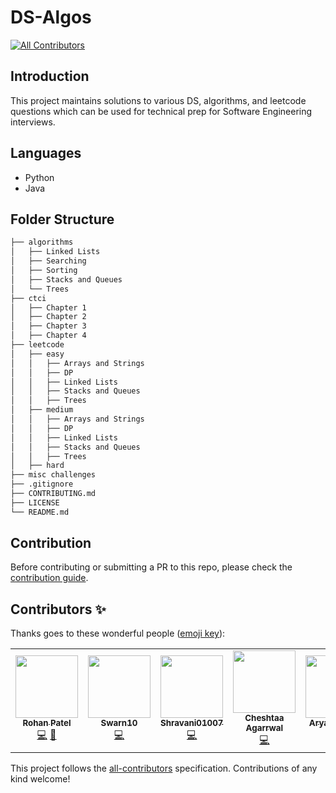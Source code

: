 # DS-Algos
<!-- ALL-CONTRIBUTORS-BADGE:START - Do not remove or modify this section -->
[![All Contributors](https://img.shields.io/badge/all_contributors-7-orange.svg?style=flat-square)](#contributors-)
<!-- ALL-CONTRIBUTORS-BADGE:END -->

## Introduction

This project maintains solutions to various DS, algorithms, and leetcode questions which can be used for technical prep for Software Engineering interviews.

## Languages

- Python
- Java

## Folder Structure

```bash
├── algorithms
│   ├── Linked Lists
│   ├── Searching
│   ├── Sorting
│   ├── Stacks and Queues
│   └── Trees
├── ctci
│   ├── Chapter 1
│   ├── Chapter 2
│   ├── Chapter 3
│   ├── Chapter 4
├── leetcode
│   ├── easy
│   │   ├── Arrays and Strings
│   │   ├── DP
│   │   ├── Linked Lists
│   │   ├── Stacks and Queues
│   │   ├── Trees
│   ├── medium
│   │   ├── Arrays and Strings
│   │   ├── DP
│   │   ├── Linked Lists
│   │   ├── Stacks and Queues
│   │   ├── Trees
│   ├── hard
├── misc challenges
├── .gitignore
├── CONTRIBUTING.md
├── LICENSE
└── README.md
```

## Contribution

Before contributing or submitting a PR to this repo, please check the [contribution guide](./CONTRIBUTING.md).

## Contributors ✨

Thanks goes to these wonderful people ([emoji key](https://allcontributors.org/docs/en/emoji-key)):

<!-- ALL-CONTRIBUTORS-LIST:START - Do not remove or modify this section -->
<!-- prettier-ignore-start -->
<!-- markdownlint-disable -->
<table>
  <tr>
    <td align="center"><a href="http://rohanpatel.xyz"><img src="https://avatars1.githubusercontent.com/u/23509745?v=4" width="100px;" alt=""/><br /><sub><b>Rohan Patel</b></sub></a><br /><a href="https://github.com/rohan8594/DS-Algos/commits?author=rohan8594" title="Code">💻</a> <a href="#maintenance-rohan8594" title="Maintenance">🚧</a></td>
    <td align="center"><a href="https://github.com/Swarn10"><img src="https://avatars2.githubusercontent.com/u/54739905?v=4" width="100px;" alt=""/><br /><sub><b>Swarn10</b></sub></a><br /><a href="https://github.com/rohan8594/DS-Algos/commits?author=Swarn10" title="Code">💻</a></td>
    <td align="center"><a href="https://github.com/Shravani01007"><img src="https://avatars3.githubusercontent.com/u/65064063?v=4" width="100px;" alt=""/><br /><sub><b>Shravani01007</b></sub></a><br /><a href="https://github.com/rohan8594/DS-Algos/commits?author=Shravani01007" title="Code">💻</a></td>
    <td align="center"><a href="https://github.com/cheshtaaagarrwal"><img src="https://avatars0.githubusercontent.com/u/56514142?v=4" width="100px;" alt=""/><br /><sub><b>Cheshtaa Agarrwal</b></sub></a><br /><a href="https://github.com/rohan8594/DS-Algos/commits?author=cheshtaaagarrwal" title="Code">💻</a></td>
    <td align="center"><a href="https://github.com/AryashDubey"><img src="https://avatars3.githubusercontent.com/u/70095055?v=4" width="100px;" alt=""/><br /><sub><b>AryashDubey</b></sub></a><br /><a href="https://github.com/rohan8594/DS-Algos/commits?author=AryashDubey" title="Code">💻</a></td>
    <td align="center"><a href="https://github.com/shubham2704"><img src="https://avatars2.githubusercontent.com/u/40126673?v=4" width="100px;" alt=""/><br /><sub><b>Shubham Goswami</b></sub></a><br /><a href="https://github.com/rohan8594/DS-Algos/commits?author=shubham2704" title="Code">💻</a></td>
    <td align="center"><a href="https://github.com/dhsgisc"><img src="https://avatars1.githubusercontent.com/u/175011?v=4" width="100px;" alt=""/><br /><sub><b>Gi Soong Chee</b></sub></a><br /><a href="https://github.com/rohan8594/DS-Algos/commits?author=dhsgisc" title="Code">💻</a></td>
  </tr>
</table>

<!-- markdownlint-enable -->
<!-- prettier-ignore-end -->
<!-- ALL-CONTRIBUTORS-LIST:END -->

This project follows the [all-contributors](https://github.com/all-contributors/all-contributors) specification. Contributions of any kind welcome!